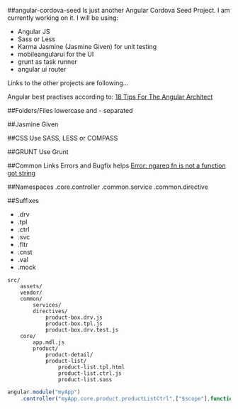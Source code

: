 ##angular-cordova-seed
Is just another Angular Cordova Seed Project. I am currently working on it.
I will be using:
* Angular JS
* Sass or Less
* Karma Jasmine (Jasmine Given) for unit testing
* mobileangularui for the UI
* grunt as task runner
* angular ui router

Links to the other projects are following...

Angular best practises according to:
[18 Tips For The Angular Architect](https://www.youtube.com/watch?v=MpI3HKDVZm0)

##Folders/Files
lowercase and - separated

##Jasmine Given

##CSS
Use SASS, LESS or COMPASS

<!-- include:  -->

##GRUNT
Use Grunt

##Common Links Errors and Bugfix helps
[Error: ngareq fn is not a function got string](http://chawi3.com/2015/02/17/error-ngareq-argument-fn-is-not-a-function-got-string)

##Namespaces
<appName>.core.controller
<appName>.common.service
<appName>.common.directive


##Suffixes
* .drv
* .tpl
* .ctrl
* .svc
* .fltr
* .cnst
* .val
* .mock

```
src/
    assets/
    vendor/
    common/
        services/
        directives/
            product-box.drv.js
            product-box.tpl.js
            product-box.drv.test.js
    core/
        app.mdl.js
        product/
            product-detail/
            product-list/
                product-list.tpl.html
                product-list.ctrl.js
                product-list.sass
```

```javascript
angular.module("myApp")
    .controller("myApp.core.product.productListCtrl",["$scope"],function($scope){});
```